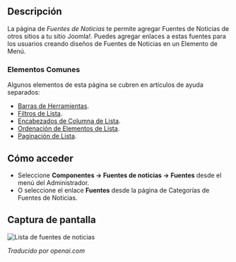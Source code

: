 <!-- Filename: Help4.x:News_Feeds  / Display title: Flux d'Actualités -->

## Descripción

La página de *Fuentes de Noticias* te permite agregar Fuentes de Noticias de otros sitios a tu sitio Joomla!. Puedes agregar enlaces a estas fuentes para los usuarios creando diseños de Fuentes de Noticias en un Elemento de Menú.

### Elementos Comunes

Algunos elementos de esta página se cubren en artículos de ayuda separados:

* [Barras de Herramientas](jdocmanual?article=help/common-elements/toolbars).
* [Filtros de Lista](jdocmanual?article=help/common-elements/list-filters).
* [Encabezados de Columna de Lista](jdocmanual?article=help/common-elements/list-column-headers).
* [Ordenación de Elementos de Lista](jdocmanual?article=help/common-elements/list-ordering).
* [Paginación de Lista](jdocmanual?article=help/common-elements/list-pagination).

## Cómo acceder

- Seleccione **Componentes → Fuentes de noticias → Fuentes** desde el menú del Administrador.
- O seleccione el enlace **Fuentes** desde la página de Categorías de Fuentes de Noticias.

## Captura de pantalla

![Lista de fuentes de noticias](../../../es/images/news-feeds/news-feeds-list.png)

*Traducido por openai.com*

